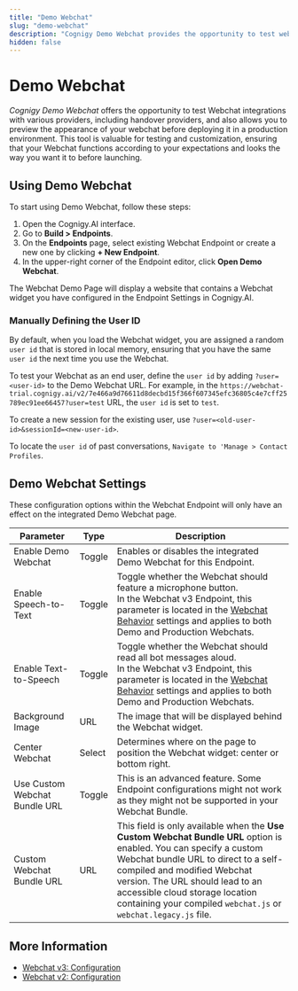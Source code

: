 ```yaml
---
title: "Demo Webchat"
slug: "demo-webchat"
description: "Cognigy Demo Webchat provides the opportunity to test webchat integrations with various providers, including handover providers, and also allows you to preview the appearance of your webchat before deploying it in a production environment."
hidden: false
---
```


# Demo Webchat

_Cognigy Demo Webchat_ offers the opportunity to test Webchat integrations with various providers, including handover providers, and also allows you to preview the appearance of your webchat before deploying it in a production environment. This tool is valuable for testing and customization, ensuring that your Webchat functions according to your expectations and looks the way you want it to before launching.

## Using Demo Webchat

To start using Demo Webchat, follow these steps:

1. Open the Cognigy.AI interface.
2. Go to **Build > Endpoints**.
3. On the **Endpoints** page, select existing Webchat Endpoint or create a new one by clicking **+ New Endpoint**.
4. In the upper-right corner of the Endpoint editor, click **Open Demo Webchat**.

The Webchat Demo Page will display a website that contains a Webchat widget you have configured in the Endpoint Settings in Cognigy.AI.

### Manually Defining the User ID

By default, when you load the Webchat widget, you are assigned a random `user id` that is stored in local memory, ensuring that you have the same `user id` the next time you use the Webchat.

To test your Webchat as an end user, define the `user id` by adding `?user=<user-id>` to the Demo Webchat URL.
For example, in the
`https://webchat-trial.cognigy.ai/v2/7e466a9d76611d8decbd15f366f607345efc36805c4e7cff25789ec91ee66457?user=test` URL,
the `user id` is set to `test`.

To create a new session for the existing user, use `?user=<old-user-id>&sessionId=<new-user-id>`.

To locate the `user id` of past conversations, `Navigate to 'Manage > Contact Profiles`.

## Demo Webchat Settings

These configuration options within the Webchat Endpoint will only have an effect on the integrated Demo Webchat page.

| Parameter                     | Type   | Description                                                                                                                                                                                                                                                                                                                      |
|-------------------------------|--------|----------------------------------------------------------------------------------------------------------------------------------------------------------------------------------------------------------------------------------------------------------------------------------------------------------------------------------|
| Enable Demo Webchat           | Toggle | Enables or disables the integrated Demo Webchat for this Endpoint.                                                                                                                                                                                                                                                               |
| Enable Speech-to-Text         | Toggle | Toggle whether the Webchat should feature a microphone button. <br> In the Webchat v3 Endpoint, this parameter is located in the [Webchat Behavior](v3/configuration.md#webchat-behavior) settings and applies to both Demo and Production Webchats.                                                                             |
| Enable Text-to-Speech         | Toggle | Toggle whether the Webchat should read all bot messages aloud. <br> In the Webchat v3 Endpoint, this parameter is located in the [Webchat Behavior](v3/configuration.md#webchat-behavior) settings and applies to both Demo and Production Webchats.                                                                             |
| Background Image              | URL    | The image that will be displayed behind the Webchat widget.                                                                                                                                                                                                                                                                      |
| Center Webchat                | Select | Determines where on the page to position the Webchat widget: center or bottom right.                                                                                                                                                                                                                                             |
| Use Custom Webchat Bundle URL | Toggle | This is an advanced feature. Some Endpoint configurations might not work as they might not be supported in your Webchat Bundle.                                                                                                                                                                                                  |
| Custom Webchat Bundle URL     | URL    | This field is only available when the **Use Custom Webchat Bundle URL** option is enabled. You can specify a custom Webchat bundle URL to direct to a self-compiled and modified Webchat version. The URL should lead to an accessible cloud storage location containing your compiled `webchat.js` or `webchat.legacy.js` file. |

## More Information

- [Webchat v3: Configuration](v3/configuration.md)
- [Webchat v2: Configuration](v2/configuration.md)